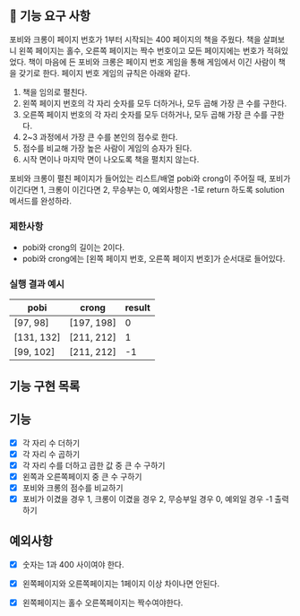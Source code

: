 ## 🚀 기능 요구 사항

포비와 크롱이 페이지 번호가 1부터 시작되는 400 페이지의 책을 주웠다. 책을 살펴보니 왼쪽 페이지는 홀수, 오른쪽 페이지는 짝수 번호이고 모든 페이지에는 번호가 적혀있었다. 책이 마음에 든 포비와 크롱은 페이지
번호 게임을 통해 게임에서 이긴 사람이 책을 갖기로 한다. 페이지 번호 게임의 규칙은 아래와 같다.

1. 책을 임의로 펼친다.
2. 왼쪽 페이지 번호의 각 자리 숫자를 모두 더하거나, 모두 곱해 가장 큰 수를 구한다.
3. 오른쪽 페이지 번호의 각 자리 숫자를 모두 더하거나, 모두 곱해 가장 큰 수를 구한다.
4. 2~3 과정에서 가장 큰 수를 본인의 점수로 한다.
5. 점수를 비교해 가장 높은 사람이 게임의 승자가 된다.
6. 시작 면이나 마지막 면이 나오도록 책을 펼치지 않는다.

포비와 크롱이 펼친 페이지가 들어있는 리스트/배열 pobi와 crong이 주어질 때, 포비가 이긴다면 1, 크롱이 이긴다면 2, 무승부는 0, 예외사항은 -1로 return 하도록 solution 메서드를 완성하라.

### 제한사항

- pobi와 crong의 길이는 2이다.
- pobi와 crong에는 [왼쪽 페이지 번호, 오른쪽 페이지 번호]가 순서대로 들어있다.

### 실행 결과 예시

| pobi | crong | result |
| --- | --- | --- |
| [97, 98] | [197, 198] | 0 |
| [131, 132] | [211, 212] | 1 |
| [99, 102] | [211, 212] | -1 |

## 기능 구현 목록

## 기능

- [x] 각 자리 수 더하기
- [x] 각 자리 수 곱하기
- [x] 각 자리 수를 더하고 곱한 값 중 큰 수 구하기
- [x] 왼쪽과 오른쪽페이지 중 큰 수 구하기
- [x] 포비와 크롱의 점수를 비교하기
- [x] 포비가 이겼을 경우 1, 크롱이 이겼을 경우 2, 무승부일 경우 0, 예외일 경우 -1 출력하기

## 예외사항

- [x] 숫자는 1과 400 사이여야 한다.
- [x] 왼쪽페이지와 오른쪽페이지는 1페이지 이상 차이나면 안된다.
- [x] 왼쪽페이지는 홀수 오른쪽페이지는 짝수여야한다.
    
